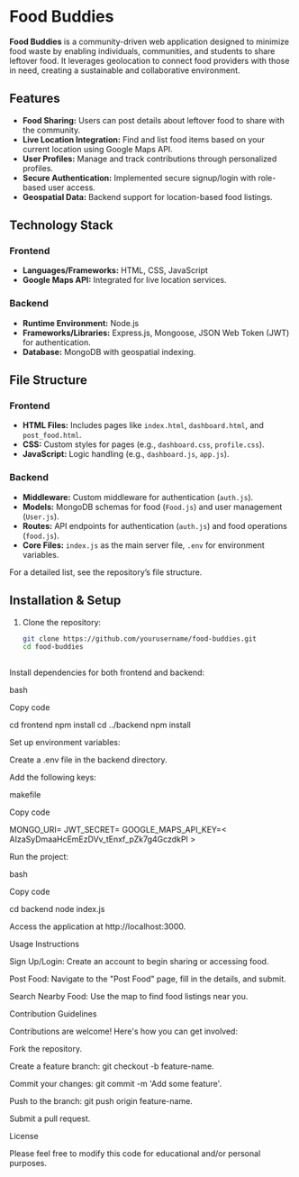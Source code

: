 # Food Buddies 
 
**Food Buddies** is a community-driven web application designed to minimize food waste by enabling individuals, communities, and students to share leftover food. It leverages geolocation to connect food providers with those in need, creating a sustainable and collaborative environment. 
 
## Features 
 
- **Food Sharing:** Users can post details about leftover food to share with the community. 
- **Live Location Integration:** Find and list food items based on your current location using Google Maps API. 
- **User Profiles:** Manage and track contributions through personalized profiles. 
- **Secure Authentication:** Implemented secure signup/login with role-based user access. 
- **Geospatial Data:** Backend support for location-based food listings. 
 
## Technology Stack 
 
### Frontend 
- **Languages/Frameworks:** HTML, CSS, JavaScript 
- **Google Maps API:** Integrated for live location services. 
 
### Backend 
- **Runtime Environment:** Node.js 
- **Frameworks/Libraries:** Express.js, Mongoose, JSON Web Token (JWT) for authentication. 
- **Database:** MongoDB with geospatial indexing. 
 
## File Structure 
 
### Frontend 
- **HTML Files:** Includes pages like `index.html`, `dashboard.html`, and `post_food.html`. 
- **CSS:** Custom styles for pages (e.g., `dashboard.css`, `profile.css`). 
- **JavaScript:** Logic handling (e.g., `dashboard.js`, `app.js`). 
 
### Backend 
- **Middleware:** Custom middleware for authentication (`auth.js`). 
- **Models:** MongoDB schemas for food (`Food.js`) and user management (`User.js`). 
- **Routes:** API endpoints for authentication (`auth.js`) and food operations (`food.js`). 
- **Core Files:** `index.js` as the main server file, `.env` for environment variables. 
 
For a detailed list, see the repository’s file structure. 
 
## Installation & Setup 
 
1. Clone the repository: 
   ```bash 
   git clone https://github.com/yourusername/food-buddies.git 
   cd food-buddies 
 

Install dependencies for both frontend and backend: 

bash 

Copy code 

cd frontend 
npm install 
cd ../backend 
npm install 
 

Set up environment variables: 

Create a .env file in the backend directory. 

Add the following keys: 

makefile 

Copy code 

MONGO_URI=<Your MongoDB Connection String> 
JWT_SECRET=<Your JWT Secret> 
GOOGLE_MAPS_API_KEY=< AIzaSyDmaaHcEmEzDVv_tEnxf_pZk7g4GczdkPI > 
 

Run the project: 

bash 

Copy code 

cd backend 
node index.js 
 

Access the application at http://localhost:3000. 

Usage Instructions 

Sign Up/Login: Create an account to begin sharing or accessing food. 

Post Food: Navigate to the "Post Food" page, fill in the details, and submit. 

Search Nearby Food: Use the map to find food listings near you. 

Contribution Guidelines 

Contributions are welcome! Here's how you can get involved: 

Fork the repository. 

Create a feature branch: git checkout -b feature-name. 

Commit your changes: git commit -m 'Add some feature'. 

Push to the branch: git push origin feature-name. 

Submit a pull request. 

License 

Please feel free to modify this code for educational and/or personal purposes. 

 
